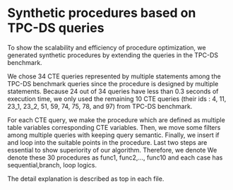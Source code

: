 # Synthetic procedures based on TPC-DS queries
To show the scalability and efficiency of procedure optimization, we generated synthetic procedures by extending the queries in the TPC-DS benchmark.

We chose 34 CTE queries represented by multiple statements among the TPC-DS benchmark queries since the procedure is designed by multiple statements. Because 24 out of 34 queries have less than 0.3 seconds of execution time, we only used the remaining 10 CTE queries (their ids : 4, 11, 23\_1, 23\_2, 51, 59, 74, 75, 78, and 97) from TPC-DS benchmark. 

For each CTE query, we make the procedure which are defined as multiple table variables corresponding CTE variables.
Then, we move some filters among multiple queries with keeping query semantic. Finally, we insert if and loop into the suitable points in the procedure. Last two steps are essential to show superiority of our algorithm.
Therefore, we denote We denote these 30 procedures as func1, func2,..., func10 and each case has sequential,branch, loop logics.

The detail explanation is described as top in each file.


